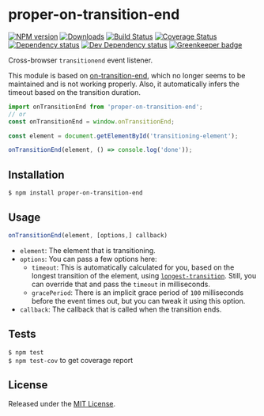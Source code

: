 # proper-on-transition-end

[![NPM version][npm-image]][npm-url] [![Downloads][downloads-image]][npm-url] [![Build Status][travis-image]][travis-url] [![Coverage Status][coveralls-image]][coveralls-url] [![Dependency status][david-dm-image]][david-dm-url] [![Dev Dependency status][david-dm-dev-image]][david-dm-dev-url] [![Greenkeeper badge][greenkeeper-image]][greenkeeper-url]

[npm-url]:https://npmjs.org/package/proper-on-transition-end
[downloads-image]:http://img.shields.io/npm/dm/proper-on-transition-end.svg
[npm-image]:http://img.shields.io/npm/v/proper-on-transition-end.svg
[travis-url]:https://travis-ci.org/IndigoUnited/js-proper-on-transition-end
[travis-image]:http://img.shields.io/travis/IndigoUnited/js-proper-on-transition-end/master.svg
[coveralls-url]:https://coveralls.io/r/IndigoUnited/js-proper-on-transition-end
[coveralls-image]:https://img.shields.io/coveralls/IndigoUnited/js-proper-on-transition-end/master.svg
[david-dm-url]:https://david-dm.org/IndigoUnited/js-proper-on-transition-end
[david-dm-image]:https://img.shields.io/david/IndigoUnited/js-proper-on-transition-end.svg
[david-dm-dev-url]:https://david-dm.org/IndigoUnited/js-proper-on-transition-end?type=dev
[david-dm-dev-image]:https://img.shields.io/david/dev/IndigoUnited/js-proper-on-transition-end.svg
[greenkeeper-image]:https://badges.greenkeeper.io/IndigoUnited/js-proper-on-transition-end.svg
[greenkeeper-url]:https://greenkeeper.io/

Cross-browser `transitionend` event listener.

This module is based on [on-transition-end](https://github.com/jshanson7/on-transition-end), which no longer seems to be maintained and is not working properly. Also, it automatically infers the timeout based on the transition duration.

```js
import onTransitionEnd from 'proper-on-transition-end';
// or
const onTransitionEnd = window.onTransitionEnd;

const element = document.getElementById('transitioning-element');

onTransitionEnd(element, () => console.log('done'));
```

## Installation

`$ npm install proper-on-transition-end`

## Usage

```js
onTransitionEnd(element, [options,] callback)
```

- `element`: The element that is transitioning.
- `options`: You can pass a few options here:
    - `timeout`: This is automatically calculated for you, based on the longest transition of the element, using [`longest-transition`](https://github.com/IndigoUnited/js-longest-transition). Still, you can override that and pass the `timeout` in milliseconds.
    - `gracePeriod`: There is an implicit grace period of `100` milliseconds before the event times out, but you can tweak it using this option.
- `callback`: The callback that is called when the transition ends.

## Tests

`$ npm test`   
`$ npm test-cov` to get coverage report

## License

Released under the [MIT License](http://www.opensource.org/licenses/mit-license.php).
